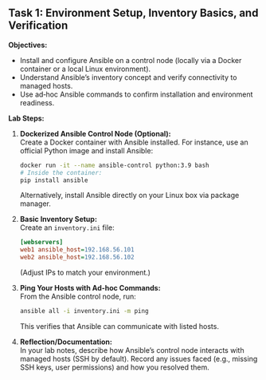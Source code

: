 ## Task 1: Environment Setup, Inventory Basics, and Verification

**Objectives:**
- Install and configure Ansible on a control node (locally via a Docker container or a local Linux environment).
- Understand Ansible’s inventory concept and verify connectivity to managed hosts.
- Use ad‑hoc Ansible commands to confirm installation and environment readiness.

**Lab Steps:**

1. **Dockerized Ansible Control Node (Optional):**  
   Create a Docker container with Ansible installed. For instance, use an official Python image and install Ansible:
   ```bash
   docker run -it --name ansible-control python:3.9 bash
   # Inside the container:
   pip install ansible
   ```
   Alternatively, install Ansible directly on your Linux box via package manager.

2. **Basic Inventory Setup:**  
   Create an `inventory.ini` file:
   ```ini
   [webservers]
   web1 ansible_host=192.168.56.101
   web2 ansible_host=192.168.56.102
   ```
   (Adjust IPs to match your environment.)

3. **Ping Your Hosts with Ad-hoc Commands:**  
   From the Ansible control node, run:
   ```bash
   ansible all -i inventory.ini -m ping
   ```
   This verifies that Ansible can communicate with listed hosts.

4. **Reflection/Documentation:**  
   In your lab notes, describe how Ansible’s control node interacts with managed hosts (SSH by default). Record any issues faced (e.g., missing SSH keys, user permissions) and how you resolved them.
